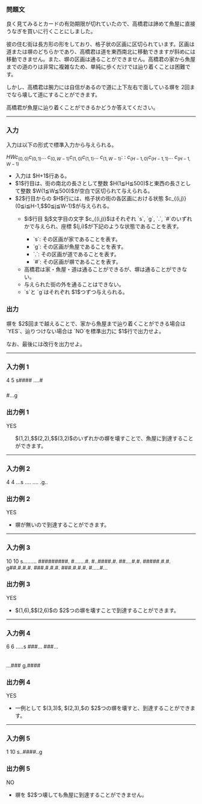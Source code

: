 
<div>

<div>

### **問題文**

<section>
良く見てみるとカードの有効期限が切れていたので、高橋君は諦めて魚屋に直接うなぎを買いに行くことにしました。

彼の住む街は長方形の形をしており、格子状の区画に区切られています。区画は道または塀のどちらかであり、高橋君は道を東西南北に移動できますが斜めには移動できません。また、塀の区画は通ることができません。高橋君の家から魚屋までの道のりは非常に複雑なため、単純に歩くだけでは辿り着くことは困難です。

しかし、高橋君は腕力には自信があるので道に上下左右で面している塀を $2$回までなら壊して道にすることができます。



高橋君が魚屋に辿り着くことができるかどうか答えてください。

</section>

</div>

---

<div>

<div>

### **入力**

<section>
入力は以下の形式で標準入力から与えられる。

<div>

$H$$W$$c_{(0,0)}c_{(0,1)}$… $c_{(0,W-1)}$$c_{(1,0)}c_{(1,1)}$… $c_{(1,W-1)}$:
:
$c_{(H-1,0)}c_{(H-1,1)}$… $c_{(H-1,W-1)}$
</div>

<ul>

<li>
入力は $H+1$行ある。
</li>

<li>
$1$行目は、街の南北の長さとして整数 $H(1≦H≦500)$と東西の長さとして整数 $W(1≦W≦500)$が空白で区切られて与えられる。
</li>

<li>
$2$行目からの $H$行には、格子状の街の各区画における状態 $c_{(i,j)}(0≦i≦H-1,$$0≦j≦W-1)$が与えられる。
</li>

<ul>

<li>
$i$行目 $j$文字目の文字 $c_{(i,j)}$はそれぞれ `s`, `g`, `.`, `#`のいずれかで与えられ、座標 $(j,i)$が下記のような状態であることを表す。
</li>

<ul>

<li>
`s`: その区画が家であることを表す。
</li>

<li>
`g`: その区画が魚屋であることを表す。
</li>

<li>
`.`: その区画が道であることを表す。
</li>

<li>
`#`: その区画が塀であることを表す。
</li>

</ul>

<li>
高橋君は家・魚屋・道は通ることができるが、塀は通ることができない。
</li>

<li>
与えられた街の外を通ることはできない。
</li>

<li>
`s`と `g`はそれぞれ $1$つずつ与えられる。
</li>

</ul>

</ul>

</section>

</div>

<div>

### **出力**

<section>
塀を $2$回まで越えることで、家から魚屋まで辿り着くことができる場合は `YES`、辿りつけない場合は `NO`を標準出力に $1$行で出力せよ。

なお、最後には改行を出力せよ。

</section>

</div>

</div>

---

<div>

### **入力例 1**

<section>

<div>

4 5
s####
....#
#####
#...g

</div>

</section>

</div>

<div>

### **出力例 1**

<section>

<div>

YES

</div>

<ul>
$(1,2),$$(2,2),$$(3,2)$のいずれかの塀を壊すことで、魚屋に到達することができます。

</ul>

</section>

</div>

---

<div>

### **入力例 2**

<section>

<div>

4 4
...s
....
....
.g..

</div>

</section>

</div>

<div>

### **出力例 2**

<section>

<div>

YES

</div>

<ul>

<li>
塀が無いので到達することができます。
</li>

</ul>

</section>

</div>

---

<div>

### **入力例 3**

<section>

<div>

10 10
s.........
#########.
#.......#.
#..####.#.
##....#.#.
#####.#.#.
g##.#.#.#.
###.#.#.#.
###.#.#.#.
#.....#...

</div>

</section>

</div>

<div>

### **出力例 3**

<section>

<div>

YES

</div>

<ul>

<li>
$(1,6),$$(2,6)$の $2$つの塀を壊すことで到達することができます。
</li>

</ul>

</section>

</div>

---

<div>

### **入力例 4**

<section>

<div>

6 6
.....s
###...
###...
######
...###
g.####

</div>

</section>

</div>

<div>

### **出力例 4**

<section>

<div>

YES

</div>

<ul>

<li>
一例として $(3,3)$, $(2,3),$の $2$つの塀を壊すと、到達することができます。
</li>

</ul>

</section>

</div>

---

<div>

### **入力例 5**

<section>

<div>

1 10
s..####..g

</div>

</section>

</div>

<div>

### **出力例 5**

<section>

<div>

NO

</div>

<ul>

<li>
塀を $2$つ壊しても魚屋に到達することができません。
</li>

</ul>

</section>

</div>

</div>
